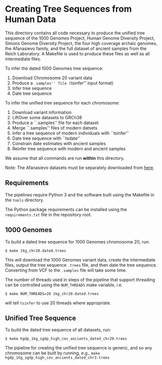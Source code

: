 # Creating Tree Sequences from Human Data

This directory contains all code necessary to produce the unified tree sequence
of the 1000 Genomes Project, Human Genome Diversity Project, Simons Genome
Diversity Project, the four high coverage archaic genomes,
the Afanasievo family, and the full dataset of ancient samples
from the Reich Laboratory. A Makefile is used to produce these files
as well as all intermediate files.

To infer the dated 1000 Genomes tree sequence:
1. Download Chromosome 20 variant data
2. Produce a ``.samples'' file (``tsinfer'' input format)
3. Infer tree sequence
4. Date tree sequence

To infer the unified tree sequence for each chromosome:
1. Download variant information
2. LiftOver some datasets to GRCh38
3. Produce a ``.samples'' file for each dataset
4. Merge ``.samples'' files of modern datsets
5. Infer a tree sequence of modern individuals with ``tsinfer''
6. Date tree sequence with ``tsdate''
7. Constrain date estimates with ancient samples
8. Reinfer tree sequence with modern and ancient samples

We assume that all commands are run **within** this directory.

Note: The Afanasievo datasets must be separately downloaded from [here](https://reich.hms.harvard.edu/datasets).

## Requirements

The pipelines require Python 3 and the software built using the Makefile in the `tools`
directory.

The Python package requirements can be installed using the ``requirements.txt`` file 
in the repository root.

## 1000 Genomes

To build a dated tree sequence for 1000 Genomes chromosome 20, run:

```
$ make 1kg_chr20.dated.trees
```

This will download the 1000 Genomes variant data, create the intermediate files, 
output the tree sequence ``.trees`` file, and then date the tree sequence.
Converting from VCF to the ``.samples`` file will take some time.

The number of threads used in steps of the pipeline that support 
threading can be controlled using the ``NUM_THREADS`` make 
variable, i.e.

```
$ make NUM_THREADS=20 1kg_chr20.dated.trees
```

will tell ``tsinfer`` to use 20 threads where appropriate.


## Unified Tree Sequence

To build the dated tree sequence of all datasets, run:

```
$ make hgdp_1kg_sgdp_high_cov_ancients_dated_chr20.trees
```

The pipeline for creating the unified tree sequence is generic, and so any chromosome can be built
by running, e.g., ``make hgdp_1kg_sgdp_high_cov_ancients_dated_chr3.trees``

